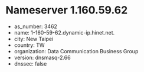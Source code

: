 # Nameserver 1.160.59.62

* as_number: 3462
* name: 1-160-59-62.dynamic-ip.hinet.net.
* city: New Taipei
* country: TW
* organization: Data Communication Business Group
* version: dnsmasq-2.66
* dnssec: false
